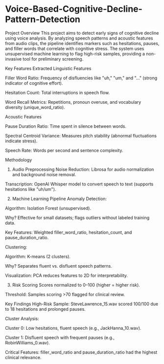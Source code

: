 # Voice-Based-Cognitive-Decline-Pattern-Detection

Project Overview
This project aims to detect early signs of cognitive decline using voice analysis. By analyzing speech patterns and acoustic features from audio clips, the pipeline identifies markers such as hesitations, pauses, and filler words that correlate with cognitive stress. The system uses unsupervised machine learning to flag high-risk samples, providing a non-invasive tool for preliminary screening.

Key Features Extracted
Linguistic Features

Filler Word Ratio: Frequency of disfluencies like "uh," "um," and "..." (strong indicator of cognitive effort).

Hesitation Count: Total interruptions in speech flow.

Word Recall Metrics: Repetitions, pronoun overuse, and vocabulary diversity (unique_word_ratio).

Acoustic Features

Pause Duration Ratio: Time spent in silence between words.

Spectral Centroid Variance: Measures pitch stability (abnormal fluctuations indicate stress).

Speech Rate: Words per second and sentence complexity.

Methodology
1. Audio Preprocessing
Noise Reduction: Librosa for audio normalization and background noise removal.

Transcription: OpenAI Whisper model to convert speech to text (supports hesitations like "uh/um").

2. Machine Learning Pipeline
Anomaly Detection:

Algorithm: Isolation Forest (unsupervised).

Why? Effective for small datasets; flags outliers without labeled training data.

Key Features: Weighted filler_word_ratio, hesitation_count, and pause_duration_ratio.

Clustering:

Algorithm: K-means (2 clusters).

Why? Separates fluent vs. disfluent speech patterns.

Visualization: PCA reduces features to 2D for interpretability.

3. Risk Scoring
Scores normalized to 0–100 (higher = higher risk).

Threshold: Samples scoring >70 flagged for clinical review.

Key Findings
High-Risk Sample: SteveLawrence_15.wav scored 100/100 due to 18 hesitations and prolonged pauses.

Cluster Analysis:

Cluster 0: Low hesitations, fluent speech (e.g., JackHanna_10.wav).

Cluster 1: Disfluent speech with frequent pauses (e.g., RobinWilliams_0.wav).

Critical Features: filler_word_ratio and pause_duration_ratio had the highest clinical relevance.
